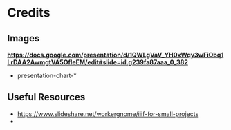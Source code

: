 # Credits

## Images

**https://docs.google.com/presentation/d/1QWLgVaV_YH0xWqy3wFiObq1LrDAA2AwmgtVA5OfIeEM/edit#slide=id.g239fa87aaa_0_382**
- presentation-chart-*

## Useful Resources

- https://www.slideshare.net/workergnome/iiif-for-small-projects
- 
